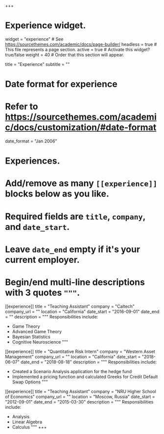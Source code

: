 +++
# Experience widget.
widget = "experience"  # See https://sourcethemes.com/academic/docs/page-builder/
headless = true  # This file represents a page section.
active = true  # Activate this widget? true/false
weight = 40  # Order that this section will appear.

title = "Experience"
subtitle = ""

# Date format for experience
#   Refer to https://sourcethemes.com/academic/docs/customization/#date-format
date_format = "Jan 2006"

# Experiences.
#   Add/remove as many `[[experience]]` blocks below as you like.
#   Required fields are `title`, `company`, and `date_start`.
#   Leave `date_end` empty if it's your current employer.
#   Begin/end multi-line descriptions with 3 quotes `"""`.
[[experience]]
  title = "Teaching Assistant"
  company = "Caltech"
  company_url = ""
  location = "California"
  date_start = "2016-09-01"
  date_end = ""
  description = """ 
  Responsibilities include:
  
  * Game Theory
  * Advanced Game Theory
  * Bayesian Statistics
  * Cognitive Neuroscience
  """

[[experience]]
  title = "Quantitative Risk Intern"
  company = "Western Asset Management"
  company_url = ""
  location = "California"
  date_start = "2018-06-07"
  date_end = "2018-08-18"
  description = """
  Responsibilities include:
  
  * Created a Scenario Analysis application for the hedge fund
  * Implemented a pricing function and calculated Greeks for Credit Default Swap Options
  """

[[experience]]
  title = "Teaching Assistant"
  company = "NRU Higher School of Economics"
  company_url = ""
  location = "Moscow, Russia"
  date_start = "2012-09-01"
  date_end = "2015-03-30"
  description = """
  Responsibilities include:
  
  * Analysis
  * Linear Algebra
  * Calculus
  """
+++
